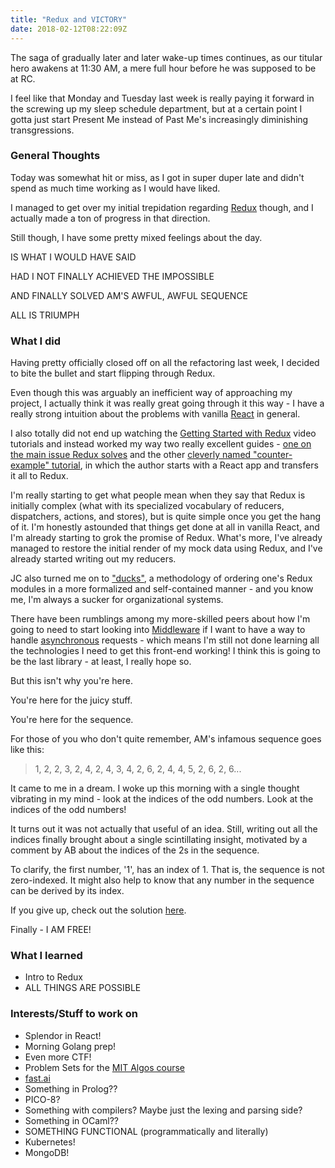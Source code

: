 ```yaml
---
title: "Redux and VICTORY"
date: 2018-02-12T08:22:09Z
---
```

The saga of gradually later and later wake-up times continues, as our titular hero awakens at 11:30 AM, a mere full hour before he was supposed to be at RC.

I feel like that Monday and Tuesday last week is really paying it forward in the screwing up my sleep schedule department, but at a certain point I gotta just start Present Me instead of Past Me's increasingly diminishing transgressions.

### General Thoughts
Today was somewhat hit or miss, as I got in super duper late and didn't spend as much time working as I would have liked.

I managed to get over my initial trepidation regarding [Redux](https://redux.js.org/docs/advanced/) though, and I actually made a ton of progress in that direction.

Still though, I have some pretty mixed feelings about the day.

IS WHAT I WOULD HAVE SAID

HAD I NOT FINALLY ACHIEVED THE IMPOSSIBLE

AND FINALLY SOLVED AM'S AWFUL, AWFUL SEQUENCE

ALL IS TRIUMPH

### What I did
Having pretty officially closed off on all the refactoring last week, I decided to bite the bullet and start flipping through Redux.

Even though this was arguably an inefficient way of approaching my project, I actually think it was really great going through it this way - I have a really strong intuition about the problems with vanilla [React](https://reactjs.org/) in general.

I also totally did not end up watching the [Getting Started with Redux](https://egghead.io/courses/getting-started-with-redux) video tutorials and instead worked my way two really excellent guides - [one on the main issue Redux solves](https://css-tricks.com/learning-react-redux/) and the other [cleverly named "counter-example" tutorial](https://daveceddia.com/how-does-redux-work/), in which the author starts with a React app and transfers it all to Redux.

I'm really starting to get what people mean when they say that Redux is initially complex (what with its specialized vocabulary of reducers, dispatchers, actions, and stores), but is quite simple once you get the hang of it. I'm honestly astounded that things get done at all in vanilla React, and I'm already starting to grok the promise of Redux. What's more, I've already managed to restore the initial render of my mock data using Redux, and I've already started writing out my reducers.

JC also turned me on to ["ducks"](https://github.com/erikras/ducks-modular-redux), a methodology of ordering one's Redux modules in a more formalized and self-contained manner - and you know me, I'm always a sucker for organizational systems.

There have been rumblings among my more-skilled peers about how I'm going to need to start looking into [Middleware](https://redux.js.org/docs/advanced/Middleware.html) if I want to have a way to handle [asynchronous](https://en.wikipedia.org/wiki/Asynchrony_(computer_programming)) requests - which means I'm still not done learning all the technologies I need to get this front-end working! I think this is going to be the last library - at least, I really hope so.

But this isn't why you're here.

You're here for the juicy stuff.

You're here for the sequence.

For those of you who don't quite remember, AM's infamous sequence goes like this:

> 1, 2, 2, 3, 2, 4, 2, 4, 3, 4, 2, 6, 2, 4, 4, 5, 2, 6, 2, 6...

It came to me in a dream. I woke up this morning with a single thought vibrating in my mind - look at the indices of the odd numbers. Look at the indices of the odd numbers!

It turns out it was not actually that useful of an idea. Still, writing out all the indices finally brought about a single scintillating insight, motivated by a comment by AB about the indices of the 2s in the sequence.

To clarify, the first number, '1', has an index of 1. That is, the sequence is not zero-indexed. It might also help to know that any number in the sequence can be derived by its index.

If you give up, check out the solution [here](https://oeis.org/A000005).

Finally - I AM FREE!

### What I learned
* Intro to Redux
* ALL THINGS ARE POSSIBLE

### Interests/Stuff to work on

* Splendor in React!
* Morning Golang prep!
* Even more CTF!
* Problem Sets for the [MIT Algos course](https://ocw.mit.edu/courses/electrical-engineering-and-computer-science/6-006-introduction-to-algorithms-fall-2011/assignments/)
* [fast.ai](http://www.fast.ai/)
* Something in Prolog??
* PICO-8?
* Something with compilers? Maybe just the lexing and parsing side?
* Something in OCaml??
* SOMETHING FUNCTIONAL (programmatically and literally)
* Kubernetes!
* MongoDB!
